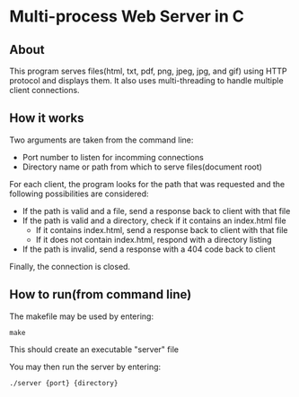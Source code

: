 # Multi-process Web Server in C
## About
This program serves files(html, txt, pdf, png, jpeg, jpg, and gif) using HTTP protocol and displays them. It also uses multi-threading to handle multiple client connections.

## How it works
Two arguments are taken from the command line:
 - Port number to listen for incomming connections
 - Directory name or path from which to serve files(document root) 

For each client, the program looks for the path that was requested and the following possibilities are considered:
 - If the path is valid and a file, send a response back to client with that file
 - If the path is valid and a directory, check if it contains an index.html file
   - If it contains index.html, send a response back to client with that file
   - If it does not contain index.html, respond with a directory listing
 - If the path is invalid, send a response with a 404 code back to client 

Finally, the connection is closed.

## How to run(from command line) 
The makefile may be used by entering:
```console
make
```
This should create an executable "server" file

You may then run the server by entering:
```console
./server {port} {directory}
```


